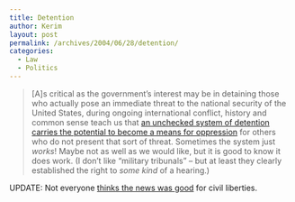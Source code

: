 ```yaml
---
title: Detention
author: Kerim
layout: post
permalink: /archives/2004/06/28/detention/
categories:
  - Law
  - Politics
---
```

> [A]s critical as the government&#8217;s interest may be in detaining those who actually pose an immediate threat to the national security of the United States, during ongoing international conflict, history and common sense teach us that <a href="http://slate.msn.com/id/2102895/entry/2103043/" onclick="_gaq.push(['_trackEvent', 'outbound-article', 'http://slate.msn.com/id/2102895/entry/2103043/', 'an unchecked system of detention carries the potential to become a means for oppression']);" >an unchecked system of detention carries the potential to become a means for oppression</a> for others who do not present that sort of threat.
Sometimes the system just *works*! Maybe not as well as we would like, but it is good to know it does work. (I don&#8217;t like &#8220;military tribunals&#8221; &#8211; but at least they clearly established the right to *some kind* of a hearing.)

UPDATE: Not everyone <a href="http://babelogue.citypages.com:8080/ecassel/2004/06/29" onclick="_gaq.push(['_trackEvent', 'outbound-article', 'http://babelogue.citypages.com:8080/ecassel/2004/06/29', 'thinks the news was good']);" >thinks the news was good</a> for civil liberties.

